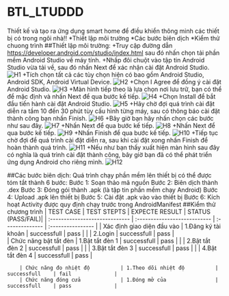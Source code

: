 # BTL_LTUDDD
Thiết kế và tạo ra ứng dụng smart home để điều khiển thông minh các thiết bị có trong ngôi nhà!!
*Thiết lập môi trường 
*Các bước biên dịch
*Kiểm thử chuong trình
##Thiết lập môi trường:
    +Truy cập đường dẫn https://developer.android.com/studio/index.html sau đó nhấn chọn tải phần mềm Android Studio về máy tính.
    +Nhấp đôi chuột vào tập tin Android Studio vừa tải về, sau đó nhấn Next để xác nhận cài đặt Android Studio.
     ![H1](https://teamvietdev.com/wp-content/uploads/2018/04/ung-dung-tra-cuu-thi-truong-bai-1-huong-dan-cai-dat-android-studio-h1.jpg)
    +Tích chọn tất cả các tùy chọn hiện có bao gồm Android Studio, Android SDK, Android Virtual Device.
     ![H2](https://teamvietdev.com/wp-content/uploads/2018/04/ung-dung-tra-cuu-thi-truong-bai-1-huong-dan-cai-dat-android-studio-h2.jpg)
    +Chọn I Agree để đồng ý cài đặt Android Studio.
     ![H3](https://teamvietdev.com/wp-content/uploads/2018/04/ung-dung-tra-cuu-thi-truong-bai-1-huong-dan-cai-dat-android-studio-h3.jpg)
    +Màn hình tiếp theo là lựa chọn nơi lưu trữ, bạn có thể để mặc định và nhấn Next để qua bước kế tiếp.
     ![H4](https://teamvietdev.com/wp-content/uploads/2018/04/ung-dung-tra-cuu-thi-truong-bai-1-huong-dan-cai-dat-android-studio-h4.jpg)
    +Chọn Install để bắt đầu tiến hành cài đặt Android Studio.
     ![H5](https://teamvietdev.com/wp-content/uploads/2018/04/ung-dung-tra-cuu-thi-truong-bai-1-huong-dan-cai-dat-android-studio-h5.jpg)
    +Hãy chờ đợi quá trình cài đặt diễn ra tầm 10 đến 30 phút tùy cấu hình từng máy, sau có thông báo cài đặt thành công bạn nhấn Finish.
     ![H6](https://teamvietdev.com/wp-content/uploads/2018/04/ung-dung-tra-cuu-thi-truong-bai-1-huong-dan-cai-dat-android-studio-h6.jpg)
    +Bây giờ bạn hãy nhấn chọn các bước như sau đây.
    ![H7](https://teamvietdev.com/wp-content/uploads/2018/04/ung-dung-tra-cuu-thi-truong-bai-1-huong-dan-cai-dat-android-studio-h7.jpg)
    +Nhấn Next để qua bước kế tiếp.
    ![H8](https://teamvietdev.com/wp-content/uploads/2018/04/ung-dung-tra-cuu-thi-truong-bai-1-huong-dan-cai-dat-android-studio-h8.jpg)
    +Nhấn Next để qua bước kế tiếp.
    ![H9](https://teamvietdev.com/wp-content/uploads/2018/04/ung-dung-tra-cuu-thi-truong-bai-1-huong-dan-cai-dat-android-studio-h9.jpg)
    +Nhấn Finish để qua bước kế tiếp.
    ![H10](https://teamvietdev.com/wp-content/uploads/2018/04/ung-dung-tra-cuu-thi-truong-bai-1-huong-dan-cai-dat-android-studio-h10.jpg)
    +Tiếp tục chờ đợi để quá trình cài đặt diễn ra, sau khi cài đặt xong nhấn Finish để hoàn thành quá trình.
    ![H11](https://teamvietdev.com/wp-content/uploads/2018/04/ung-dung-tra-cuu-thi-truong-bai-1-huong-dan-cai-dat-android-studio-h11.jpg)
    +Nếu như bạn thấy xuất hiện màn hình sau đây có nghĩa là quá trình cài đặt thành công, bây giờ bạn đã có thể phát triển ứng dụng Android cho riêng mình.
    ![H12](https://teamvietdev.com/wp-content/uploads/2018/04/ung-dung-tra-cuu-thi-truong-bai-1-huong-dan-cai-dat-android-studio-h12.jpg)

##Các bước biên dịch:
	Quá trình chạy phần mềm lên thiết bị có thể được tóm tắt thành 6 bước:
		Bước 1: Soạn thảo mã nguồn
		Bước 2: Biên dịch thành .dex
		Bước 3: Đóng gói thành .apk (là tập tin phần mềm chạy Android)
		Bước 4: Upload .apk lên thiết bị
		Bước 5: Cài đặt .apk vào vào thiết bị
		Bước 6: Kích hoạt Activity được quy định chạy trước trong AndroidManifest
##Kiểm thử chương trình
        | TEST CASE                      | TEST STEPTS                  | EXPECTE RESULT  | STATUS (PASS/FAIL)|
        | :----------------------------- | :--------------------------- | :-------------- | :---------------- |
        | Xác định giao diện đầu vào     |  1.Đăng ký tài khoản         |  successfull    | pass              |
        |                                |  2.Login                     |  successfull    | pass              |    
        | Chức năng bật tắt đèn          | 1.Bật tắt đèn 1              |  successfull    | pass              |
        |                                | 2.Bật tắt đèn 2              |  successfull    | pass              |
        |                                | 3.Bật tắt đèn 3              |  successfull    | pass              |
        |                                | 4.Bật tắt đèn 4              |  successfull    | pass              |

        | Chức năng đo nhiệt độ          | 1.Theo dõi nhiệt độ          |  successfull    | fail              | 
        | Chức năng đóng cửa             | 1.Đóng mở của                |  successfull    | pass              |